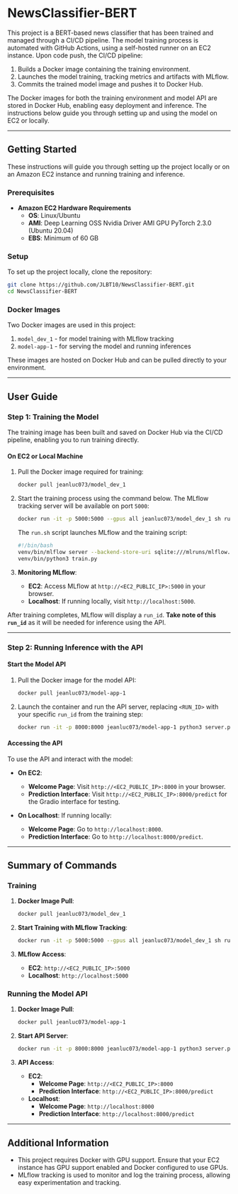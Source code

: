 # NewsClassifier-BERT

This project is a BERT-based news classifier that has been trained and managed through a CI/CD pipeline. The model training process is automated with GitHub Actions, using a self-hosted runner on an EC2 instance. Upon code push, the CI/CD pipeline:

1. Builds a Docker image containing the training environment.
2. Launches the model training, tracking metrics and artifacts with MLflow.
3. Commits the trained model image and pushes it to Docker Hub.

The Docker images for both the training environment and model API are stored in Docker Hub, enabling easy deployment and inference. The instructions below guide you through setting up and using the model on EC2 or locally.

---

## Getting Started

These instructions will guide you through setting up the project locally or on an Amazon EC2 instance and running training and inference.

### Prerequisites

- **Amazon EC2 Hardware Requirements**
  - **OS**: Linux/Ubuntu
  - **AMI**: Deep Learning OSS Nvidia Driver AMI GPU PyTorch 2.3.0 (Ubuntu 20.04)
  - **EBS**: Minimum of 60 GB

### Setup

To set up the project locally, clone the repository:
```bash
git clone https://github.com/JLBT10/NewsClassifier-BERT.git
cd NewsClassifier-BERT
```

### Docker Images

Two Docker images are used in this project:
1. `model_dev_1` - for model training with MLflow tracking
2. `model-app-1` - for serving the model and running inferences

These images are hosted on Docker Hub and can be pulled directly to your environment.

---

## User Guide

### Step 1: Training the Model

The training image has been built and saved on Docker Hub via the CI/CD pipeline, enabling you to run training directly.

#### On EC2 or Local Machine

1. Pull the Docker image required for training:
   ```bash
   docker pull jeanluc073/model_dev_1
   ```

2. Start the training process using the command below. The MLflow tracking server will be available on port `5000`:

   ```bash
   docker run -it -p 5000:5000 --gpus all jeanluc073/model_dev_1 sh run.sh
   ```

   The `run.sh` script launches MLflow and the training script:
   ```bash
   #!/bin/bash
   venv/bin/mlflow server --backend-store-uri sqlite:///mlruns/mlflow.db --default-artifact-root /src/model_dev/mlruns --port 5000 --host 0.0.0.0 > mlflow.log 2>&1 &
   venv/bin/python3 train.py
   ```

3. **Monitoring MLflow**:
   - **EC2**: Access MLflow at `http://<EC2_PUBLIC_IP>:5000` in your browser.
   - **Localhost**: If running locally, visit `http://localhost:5000`.

After training completes, MLflow will display a `run_id`. **Take note of this `run_id`** as it will be needed for inference using the API.

---

### Step 2: Running Inference with the API

#### Start the Model API

1. Pull the Docker image for the model API:
   ```bash
   docker pull jeanluc073/model-app-1
   ```

2. Launch the container and run the API server, replacing `<RUN_ID>` with your specific `run_id` from the training step:
   ```bash
   docker run -it -p 8000:8000 jeanluc073/model-app-1 python3 server.py --run_id <RUN_ID>
   ```

#### Accessing the API

To use the API and interact with the model:
- **On EC2**:
  - **Welcome Page**: Visit `http://<EC2_PUBLIC_IP>:8000` in your browser.
  - **Prediction Interface**: Visit `http://<EC2_PUBLIC_IP>:8000/predict` for the Gradio interface for testing.

- **On Localhost**: If running locally:
  - **Welcome Page**: Go to `http://localhost:8000`.
  - **Prediction Interface**: Go to `http://localhost:8000/predict`.

---

## Summary of Commands

### Training

1. **Docker Image Pull**:
   ```bash
   docker pull jeanluc073/model_dev_1
   ```
   
2. **Start Training with MLflow Tracking**:
   ```bash
   docker run -it -p 5000:5000 --gpus all jeanluc073/model_dev_1 sh run.sh
   ```

3. **MLflow Access**:
   - **EC2**: `http://<EC2_PUBLIC_IP>:5000`
   - **Localhost**: `http://localhost:5000`

### Running the Model API

1. **Docker Image Pull**:
   ```bash
   docker pull jeanluc073/model-app-1
   ```

2. **Start API Server**:
   ```bash
   docker run -it -p 8000:8000 jeanluc073/model-app-1 python3 server.py --run_id <RUN_ID>
   ```

3. **API Access**:
   - **EC2**:
     - **Welcome Page**: `http://<EC2_PUBLIC_IP>:8000`
     - **Prediction Interface**: `http://<EC2_PUBLIC_IP>:8000/predict`
   - **Localhost**:
     - **Welcome Page**: `http://localhost:8000`
     - **Prediction Interface**: `http://localhost:8000/predict`

---

## Additional Information

- This project requires Docker with GPU support. Ensure that your EC2 instance has GPU support enabled and Docker configured to use GPUs.
- MLflow tracking is used to monitor and log the training process, allowing easy experimentation and tracking.